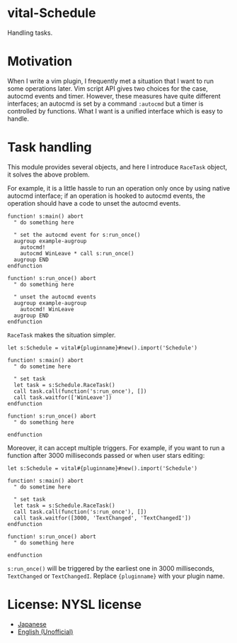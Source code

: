 # vital-Schedule

Handling tasks.

# Motivation

When I write a vim plugin, I frequently met a situation that I want to run some operations later. Vim script API gives two choices for the case, autocmd events and timer. However, these measures have quite different interfaces; an autocmd is set by a command `:autocmd` but a timer is controlled by functions. What I want is a unified interface which is easy to handle.

# Task handling

This module provides several objects, and here I introduce `RaceTask` object, it solves the above problem.

For example, it is a little hassle to run an operation only once by using native autocmd interface; if an operation is hooked to autocmd events, the operation should have a code to unset the autocmd events.

```vim
function! s:main() abort
  " do something here

  " set the autocmd event for s:run_once()
  augroup example-augroup
    autocmd!
    autocmd WinLeave * call s:run_once()
  augroup END
endfunction

function! s:run_once() abort
  " do something here

  " unset the autocmd events
  augroup example-augroup
    autocmd! WinLeave
  augroup END
endfunction
```

`RaceTask` makes the situation simpler.

```vim
let s:Schedule = vital#{pluginname}#new().import('Schedule')

function! s:main() abort
  " do sometime here

  " set task
  let task = s:Schedule.RaceTask()
  call task.call(function('s:run_once'), [])
  call task.waitfor(['WinLeave'])
endfunction

function! s:run_once() abort
  " do something here

endfunction
```

Moreover, it can accept multiple triggers. For example, if you want to run a function after 3000 milliseconds passed or when user stars editing:

```vim
let s:Schedule = vital#{pluginname}#new().import('Schedule')

function! s:main() abort
  " do sometime here

  " set task
  let task = s:Schedule.RaceTask()
  call task.call(function('s:run_once'), [])
  call task.waitfor([3000, 'TextChanged', 'TextChangedI'])
endfunction

function! s:run_once() abort
  " do something here

endfunction
```

`s:run_once()` will be triggered by the earliest one in 3000 milliseconds, `TextChanged` or `TextChangedI`. Replace `{pluginname}` with your plugin name.

# License: NYSL license
  * [Japanese](http://www.kmonos.net/nysl/)
  * [English (Unofficial)](http://www.kmonos.net/nysl/index.en.html)


